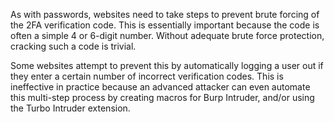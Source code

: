 As with passwords, websites need to take steps to prevent brute forcing of the 2FA verification code. This is essentially important because the code is often a simple 4 or 6-digit number. Without adequate brute force protection, cracking such a code is trivial.

Some websites attempt to prevent this by automatically logging a user out if they enter a certain number of incorrect verification codes. This is ineffective in practice because an advanced attacker can even automate this multi-step process by creating macros for Burp Intruder, and/or using the Turbo Intruder extension.